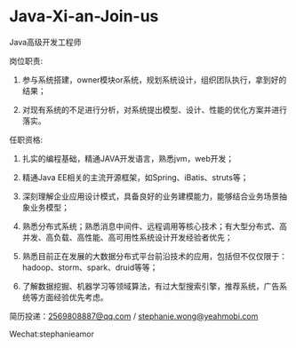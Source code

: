 # Java-Xi-an-Join-us
Java高级开发工程师

岗位职责:

1. 参与系统搭建，owner模块or系统，规划系统设计，组织团队执行，拿到好的结果；

2. 对现有系统的不足进行分析，对系统提出模型、设计、性能的优化方案并进行落实。


任职资格:

1. 扎实的编程基础，精通JAVA开发语言，熟悉jvm，web开发；

2. 精通Java EE相关的主流开源框架，如Spring、iBatis、struts等；

3. 深刻理解企业应用设计模式，具备良好的业务建模能力，能够结合业务场景抽象业务模型；

4. 熟悉分布式系统；熟悉消息中间件、远程调用等核心技术；有大型分布式、高并发、高负载、高性能、高可用性系统设计开发经验者优先；

5. 熟悉目前正在发展的大数据分布式平台前沿技术的应用，包括但不仅仅限于：hadoop、storm、spark、druid等等；

6. 了解数据挖掘、机器学习等领域算法，有过大型搜索引擎，推荐系统，广告系统等方面经验优先考虑。



简历投递：2569808887@qq.com / stephanie.wong@yeahmobi.com

Wechat:stephanieamor
